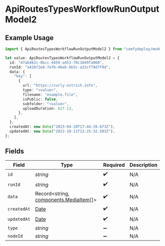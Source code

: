 # ApiRoutesTypesWorkflowRunOutputModel2

## Example Usage

```typescript
import { ApiRoutesTypesWorkflowRunOutputModel2 } from "comfydeploy/models/components";

let value: ApiRoutesTypesWorkflowRunOutputModel2 = {
  id: "47ab462c-0bcc-4459-a453-70c1849fa068",
  runId: "a426f2e8-7e7b-46eb-bb5c-a32cf79d7f9d",
  data: {
    "key": [
      {
        url: "https://curly-ostrich.info",
        type: "<value>",
        filename: "example.file",
        isPublic: false,
        subfolder: "<value>",
        uploadDuration: 627.13,
      },
    ],
  },
  createdAt: new Date("2023-04-10T17:44:39.673Z"),
  updatedAt: new Date("2022-10-11T12:25:32.503Z"),
};
```

## Fields

| Field                                                                                         | Type                                                                                          | Required                                                                                      | Description                                                                                   |
| --------------------------------------------------------------------------------------------- | --------------------------------------------------------------------------------------------- | --------------------------------------------------------------------------------------------- | --------------------------------------------------------------------------------------------- |
| `id`                                                                                          | *string*                                                                                      | :heavy_check_mark:                                                                            | N/A                                                                                           |
| `runId`                                                                                       | *string*                                                                                      | :heavy_check_mark:                                                                            | N/A                                                                                           |
| `data`                                                                                        | Record<string, [components.MediaItem](../../models/components/mediaitem.md)[]>                | :heavy_check_mark:                                                                            | N/A                                                                                           |
| `createdAt`                                                                                   | [Date](https://developer.mozilla.org/en-US/docs/Web/JavaScript/Reference/Global_Objects/Date) | :heavy_check_mark:                                                                            | N/A                                                                                           |
| `updatedAt`                                                                                   | [Date](https://developer.mozilla.org/en-US/docs/Web/JavaScript/Reference/Global_Objects/Date) | :heavy_check_mark:                                                                            | N/A                                                                                           |
| `type`                                                                                        | *string*                                                                                      | :heavy_minus_sign:                                                                            | N/A                                                                                           |
| `nodeId`                                                                                      | *string*                                                                                      | :heavy_minus_sign:                                                                            | N/A                                                                                           |